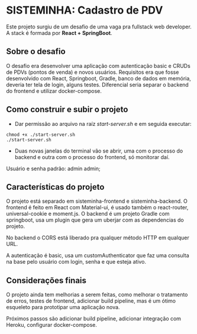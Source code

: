 # SISTEMINHA: Cadastro de PDV

Este projeto surgiu de um desafio de uma vaga pra fullstack web developer. A stack é formada por __React + SpringBoot__. 

## Sobre o desafio

O desafio era desenvolver uma aplicação com autenticação basic e CRUDs de PDVs (pontos de venda) e novos usuários. Requisitos era que fosse desenvolvido com React, Springboot, Gradle, banco de dados em memória, deveria ter tela de login, alguns testes. Diferencial seria separar o backend do frontend e utilizar docker-compose.

## Como construir e subir o projeto

- Dar permissão ao arquivo na raíz *start-server.sh* e em seguida executar:
```
chmod +x ./start-server.sh
./start-server.sh
```

- Duas novas janelas do terminal vão se abrir, uma com o processo do backend e outra com o processo do frontend, só monitorar daí.

Usuário e senha padrão: admin admin;

## Características do projeto

O projeto está separado em sisteminha-frontend e sisteminha-backend. O frontend é feito em React com Material-ui, é usado também o react-router, universal-cookie e moment.js. O backend é um projeto Gradle com springboot, usa um plugin que gera um uberjar com as dependencias do projeto.

No backend o CORS está liberado pra qualquer método HTTP em qualquer URL. 

A autenticação é basic, usa um customAuthenticator que faz uma consulta na base pelo usuário com login, senha e que esteja ativo.


## Considerações finais

O projeto ainda tem melhorias a serem feitas, como melhorar o tratamento de erros, testes de frontend, adicionar build pipeline, mas é um ótimo esqueleto para prototipar uma aplicação nova. 

Próximos passos são adicionar build pipeline, adicionar integração com Heroku, configurar docker-compose.

